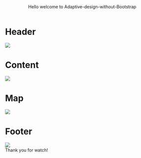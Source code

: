 <html>
  <header>
    <span>Hello welcome to Adaptive-design-without-Bootstrap
      
</span>
  </header>
<div style="">
<h1>Header</h1>
<img src="https://github.com/ShineBulate/adaptive-design-without-Boostrap/assets/89338809/ec703ebb-d2ba-4814-9287-97aae0452a34/">
</div>
<div style="">
<h1>Content</h1>
  <img src="https://github.com/ShineBulate/adaptive-design-without-Boostrap/assets/89338809/09d26fc1-24d1-4366-bf6f-bd273288ee3b/">
  <h1>Map</h1>
  <img src="https://github.com/ShineBulate/adaptive-design-without-Boostrap/assets/89338809/c1bda8b1-7e8a-4a7a-b6a9-7efee679c0fe/">
</div>
<div style="">
<h1>Footer</h1>
  <img src="https://github.com/ShineBulate/adaptive-design-without-Boostrap/assets/89338809/79ae2956-1927-4b6c-b857-f8641d00f6d6/">
</div>
<span>
  Thank you for watch!
</span>
</div>
</html>
